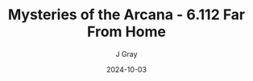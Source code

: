 ---
title: 'Mysteries of the Arcana - 6.112 Far From Home'
alt: 'Mysteries of the Arcana'
date: '2024-10-03'
author: 'J Gray'
artist: 'Keira'
---